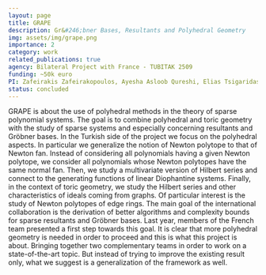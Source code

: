 ```yaml
---
layout: page
title: GRAPE
description: Gr&#246;bner Bases, Resultants and Polyhedral Geometry 
img: assets/img/grape.png
importance: 2
category: work
related_publications: true
agency: Bilateral Project with France - TUBITAK 2509
funding: ~50k euro
PI: Zafeirakis Zafeirakopoulos, Ayesha Asloob Qureshi, Elias Tsigaridas (INRIA Paris, French side)
status: concluded
---
```

GRAPE is about the use of polyhedral methods in the theory of sparse polynomial systems. The goal is to combine
polyhedral and toric geometry with the study of sparse systems and especially concerning resultants and Gröbner
bases.
In the Turkish side of the project we focus on the polyhedral aspects. In particular we generalize the notion of Newton
polytope to that of Newton fan. Instead of considering all polynomials having a given Newton polytope, we consider
all polynomials whose Newton polytopes have the same normal fan. Then, we study a multivariate version of Hilbert
series and connect to the generating functions of linear Diophantine systems. Finally, in the context of toric geometry,
we study the Hilbert series and other characteristics of ideals coming from graphs. Of particular interest is the study of
Newton polytopes of edge rings.
The main goal of the international collaboration is the derivation of better algorithms and complexity bounds for sparse
resultants and Gröbner bases. Last year, members of the French team presented a first step towards this goal. It
is clear that more polyhedral geometry is needed in order to proceed and this is what this project is about. Bringing
together two complementary teams in order to work on a state-of-the-art topic. But instead of trying to improve the
existing result only, what we suggest is a generalization of the framework as well.
 